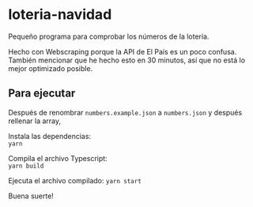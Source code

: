 # loteria-navidad

Pequeño programa para comprobar los números de la lotería.

Hecho con Webscraping porque la API de El País es un poco confusa.  
También mencionar que he hecho esto en 30 minutos, así que no está lo mejor optimizado posible.

## Para ejecutar

Después de renombrar `numbers.example.json` a `numbers.json` y después rellenar la array,

Instala las dependencias:  
`yarn`

Compila el archivo Typescript:  
`yarn build`

Ejecuta el archivo compilado:
`yarn start`

Buena suerte!